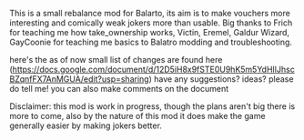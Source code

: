 This is a small rebalance mod for Balarto, its aim is to make vouchers more interesting and comically weak jokers more than usable. Big thanks to Frich for teaching me how take_ownership works, Victin, Eremel, Galdur Wizard, GayCoonie for teaching me basics to Balatro modding and troubleshooting.

here's the as of now small list of changes are found here
(https://docs.google.com/document/d/12D5iH8x9fSTE0U9hK5m5YdHIlJhscBZqnfFX7AnMGUA/edit?usp=sharing)
have any suggestions? ideas? please do tell me! you can also make comments on the document

Disclaimer: this mod is work in progress, though the plans aren't big there is more to come, also by the nature of this mod it does make the game generally easier by making jokers better.
